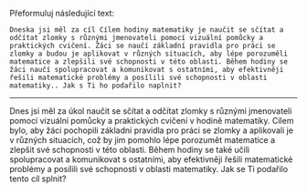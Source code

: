 Přeformuluj následující text:

```
Dneska jsi měl za cíl Cílem hodiny matematiky je naučit se sčítat a odčítat zlomky s různými jmenovateli pomocí vizuální pomůcky a praktických cvičení. Žáci se naučí základní pravidla pro práci se zlomky a budou je aplikovat v různých situacích, aby lépe porozuměli matematice a zlepšili své schopnosti v této oblasti. Během hodiny se žáci naučí spolupracovat a komunikovat s ostatními, aby efektivněji řešili matematické problémy a posílili své schopnosti v oblasti matematiky.. Jak s Ti ho podařilo naplnit?
```

---

<!-- chatcmpl-79yXED3wMcgUWO1hOxGGDtcUkGRWC -->

Dnes jsi měl za úkol naučit se sčítat a odčítat zlomky s různými jmenovateli pomocí vizuální pomůcky a praktických cvičení v hodině matematiky. Cílem bylo, aby žáci pochopili základní pravidla pro práci se zlomky a aplikovali je v různých situacích, což by jim pomohlo lépe porozumět matematice a zlepšit své schopnosti v této oblasti. Během hodiny se také učili spolupracovat a komunikovat s ostatními, aby efektivněji řešili matematické problémy a posílili své schopnosti v oblasti matematiky. Jak se Ti podařilo tento cíl splnit?